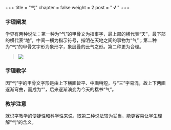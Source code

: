 +++
title = "气"
chapter = false
weight = 2
post = "<b> √ </b>"
+++
### 字理阐发
学界有两种说法：第一种为“气”的甲骨文为指事字，最上部的横代表“天”，最下部的横代表“地”，中间一横为指示符号，指明在天地之间的事物为“气”；第二种为“气”的甲骨文字形为象形字，象层叠的云气之形。第二种更为合理。
> ![](images/气1.png)


### 字理教学
因“气”字的甲骨文字形是由上下横画皆平、中画稍短，与“三”字易混，故上下两画逐渐弯曲，而成为“”，后来逐渐演变为今天的楷书“气”。
### 教学注意
就识字教学的便捷性和科学性来说，取第二种说法较为妥当，能更容易让学生理解“气”的含义。